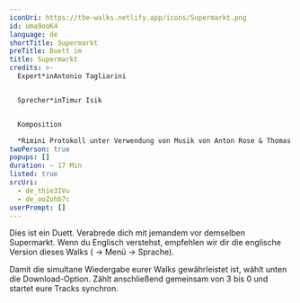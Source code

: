```yaml
---
iconUri: https://the-walks.netlify.app/icons/Supermarkt.png
id: uma9ooK4
language: de
shortTitle: Supermarkt
preTitle: Duett im
title: Supermarkt
credits: >-
  Expert*inAntonio Tagliarini


  Sprecher*inTimur Isik


  Komposition

  *Rimini Protokoll unter Verwendung von Musik von Anton Rose & Thomas Mielmann sowie aus dem Film “Four rebounds to death” von Laurids Köhne & Tibor Köhne, komponiert von Linus Rogsch, produziert von Laurids Köhne & Tibor Köhne*
twoPerson: true
popups: []
duration: ~ 17 Min
listed: true
srcUri:
  - de_thie3IVu
  - de_ooZohb7c
userPrompt: []
---
```

Dies ist ein Duett. Verabrede dich mit jemandem vor demselben Supermarkt. Wenn du Englisch verstehst, empfehlen wir dir die englische Version dieses Walks ( → Menü → Sprache).

Damit die simultane Wiedergabe eurer Walks gewährleistet ist, wählt unten die Download-Option. Zählt anschließend gemeinsam von 3 bis 0 und startet eure Tracks synchron.